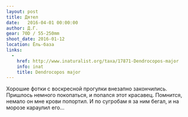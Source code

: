 ```yaml
---
layout: post
title: Дятел
date:   2016-04-01 00:00:00
author: Д.Г.
gear: 70D / 55-250mm
shoot_date: 2016-01-12
location: Ёль-база
links:
  -
    href: http://www.inaturalist.org/taxa/17871-Dendrocopos-major
    info: inat
    title: Dendrocopos major
---
```


Хорошие фотки с воскресной прогулки внезапно закончились. Пришлось немного покопаться, и попался этот красавец. Помнится, немало он мне крови попортил. И по сугробам я за ним бегал, и на морозе караулил его...
